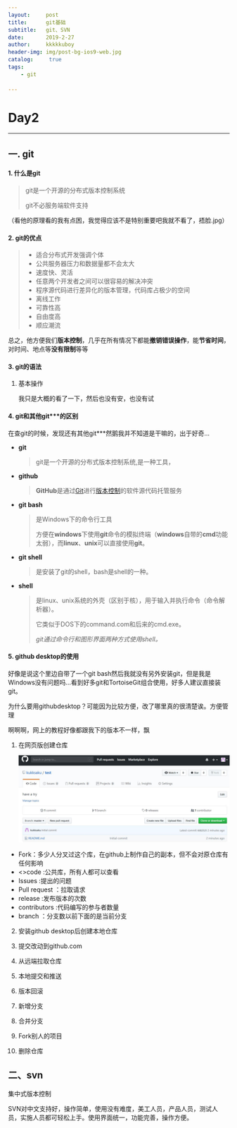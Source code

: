 ```yaml
---
layout:     post
title:      git基础
subtitle:   git、SVN
date:       2019-2-27
author:     kkkkkuboy
header-img: img/post-bg-ios9-web.jpg
catalog: 	 true
tags:
    - git
    
---
```


# Day2

---

## 一. git

#### 1. 什么是git

>  git是一个开源的分布式版本控制系统
>
>  git不必服务端软件支持

（看他的原理看的我有点困，我觉得应该不是特别重要吧我就不看了，捂脸.jpg）

#### 2. git的优点

> - 适合分布式开发强调个体
> - 公共服务器压力和数据量都不会太大
> - 速度快、灵活
> - 任意两个开发者之间可以很容易的解决冲突
> - 程序源代码进行差异化的版本管理，代码库占极少的空间
> - 离线工作
> - 可靠性高
> - 自由度高
> - 顺应潮流

总之，他方便我们**版本控制**，几乎在所有情况下都能**撤销错误操作**，能**节省时间**，对时间、地点等**没有限制**等等





#### 3. git的语法

1. 基本操作

   我只是大概的看了一下，然后也没有安，也没有试

#### 4. git和其他git***的区别

在查git的时候，发现还有其他git***然鹅我并不知道是干嘛的，出于好奇...

- **git**

  > git是一个开源的分布式版本控制系统,是一种工具，

  

- **github**

  > **GitHub**是通过[Git](https://zh.wikipedia.org/wiki/Git)进行[版本控制](https://zh.wikipedia.org/wiki/%E7%89%88%E6%9C%AC%E6%8E%A7%E5%88%B6)的软件源代码托管服务

  

- **git bash**

  > 是Windows下的命令行工具
  >
  > 方便在**windows**下使用**git**命令的模拟终端（**windows**自带的**cmd**功能太弱），而**linux**、**unix**可以直接使用**git**。
  >
  > 

  

- **git shell**

  >是安装了git的shell，bash是shell的一种。

  

- **shell**

  > 是linux、unix系统的外壳（区别于核），用于输入并执行命令（命令解析器）。
  >
  > 它类似于DOS下的command.com和后来的cmd.exe。
  >
  > *git通过命令行和图形界面两种方式使用shell。*



#### 5. github desktop的使用

好像是说这个里边自带了一个git bash然后我就没有另外安装git，但是我是Windows没有问题吗...看到好多git和TortoiseGit组合使用，好多人建议直接装git。

为什么要用githubdesktop？可能因为比较方便，改了哪里真的很清楚诶。方便管理



啊啊啊，网上的教程好像都跟我下的版本不一样，飘

1. 在网页版创建仓库

   ![5](https://github.com/kukksaku/kukksaku.github.io/blob/master/img/5.JPG?raw=true)

- Fork：多少人分叉过这个库，在github上制作自己的副本，但不会对原仓库有任何影响
- <>code :公共库，所有人都可以查看
- Issues :提出的问题
- Pull request ：拉取请求
- release :发布版本的次数
- contributors :代码编写的参与者数量
- branch ：分支数以前下面的是当前分支



2. 安装github desktop后创建本地仓库

   

3. 提交改动到github.com

   

4. 从远端拉取仓库

   

5. 本地提交和推送

   

6. 版本回滚

   

7. 新增分支

   

8. 合并分支

   

9. Fork别人的项目

   

10. 删除仓库

    





## 二、svn

集中式版本控制

SVN对中文支持好，操作简单，使用没有难度，美工人员，产品人员，测试人员，实施人员都可轻松上手。使用界面统一，功能完善，操作方便。



